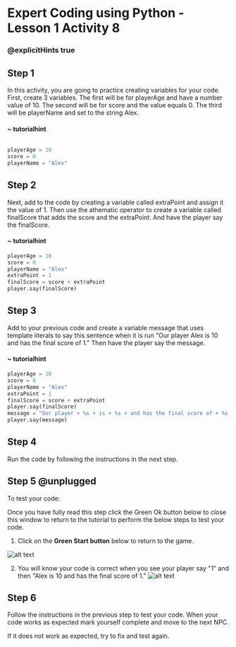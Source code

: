 # Expert Coding using Python - Lesson 1 Activity 8
### @explicitHints true

## Step 1

In this activity, you are going to practice creating variables for your code.  First, create 3 variables.  The first will be for playerAge and have a number value of 10. The second will be for score and the value equals 0. The third will be playerName and set to the string Alex. 
#### ~ tutorialhint
```python

playerAge = 10
score = 0
playerName = "Alex"

```

## Step 2

Next, add to the code by creating a variable called extraPoint and assign it the value of 1.  Then use the athematic operator to create a variable called finalScore that adds the score and the extraPoint. And have the player say the finalScore. 

#### ~ tutorialhint
```python
playerAge = 10
score = 0
playerName = "Alex"
extraPoint = 1
finalScore = score + extraPoint
player.say(finalScore)

```

## Step 3

Add to your previous code and create a variable message that uses template literals to say this sentence when it is run "Our player Alex is 10 and has the final score of 1." Then have the player say the message. 

#### ~ tutorialhint
```python
playerAge = 10
score = 0
playerName = "Alex"
extraPoint = 1
finalScore = score + extraPoint
player.say(finalScore)
message = "Our player + %s + is + %s + and has the final score of + %s."%(playerName, playerAge, finalScore)
player.say(message)

```

## Step 4

Run the code by following the instructions in the next step. 

## Step 5 @unplugged

To test your code:

Once you have fully read this step click the Green Ok button below to close this window to return to the tutorial to perform the below steps to test your code. 

1.  Click on the **Green Start button** below to return to the game.

![alt text](https://expertjs.codingcredentials.com/Lesson1/1.1/1.JPG?raw=true "Start")

2.  You will know your code is correct when you see your player say "1" and then "Alex is 10 and has the final score of 1." 
![alt text](https://expertjs.codingcredentials.com/Lesson1/1.1/1.8.png?raw=true "Code")

   

## Step 6

Follow the instructions in the previous step to test your code.
When your code works as expected mark yourself complete and move to the next NPC.  

If it does not work as expected, try to fix and test again.